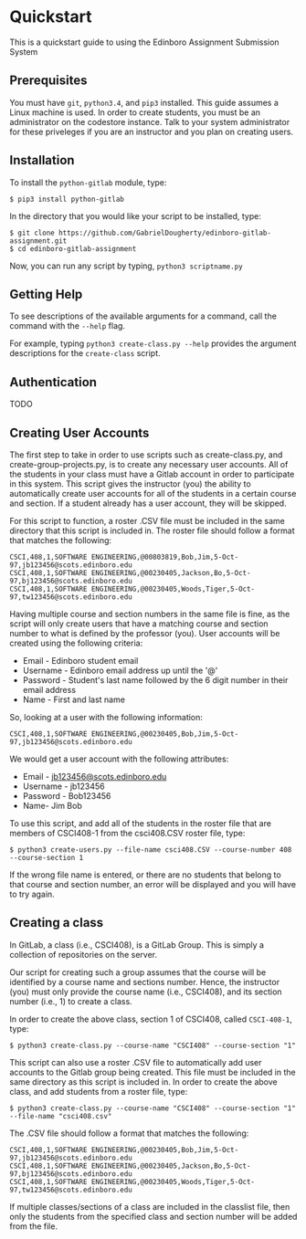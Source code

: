 Quickstart
==========

This is a quickstart guide to using the Edinboro Assignment Submission System

Prerequisites
-------------

You must have `git`, `python3.4`, and `pip3` installed. This guide assumes a Linux machine is used. In order to create students, you must be an administrator on the codestore instance. Talk to your system administrator for these priveleges if you are an instructor and you plan on creating users.

Installation
------------

To install the `python-gitlab` module, type:

`$ pip3 install python-gitlab`

In the directory that you would like your script to be installed, type:

```
$ git clone https://github.com/GabrielDougherty/edinboro-gitlab-assignment.git
$ cd edinboro-gitlab-assignment
```

Now, you can run any script by typing, `python3 scriptname.py`

Getting Help
------------

To see descriptions of the available arguments for a command, call the command with the `--help` flag.

For example, typing `python3 create-class.py --help` provides the argument descriptions for the `create-class` script.

Authentication
--------------

TODO

Creating User Accounts
----------------------

The first step to take in order to use scripts such as create-class.py, and create-group-projects.py, is to create any necessary user accounts. All of the students in your class must have a Gitlab account in order to participate in this system. This script gives the instructor (you) the ability to automatically create user accounts for all of the students in a certain course and section. If a student already has a user account, they will be skipped.

For this script to function, a roster .CSV file must be included in the same directory that this script is included in. The roster file should follow a format that matches the following:

```
CSCI,408,1,SOFTWARE ENGINEERING,@00803819,Bob,Jim,5-Oct-97,jb123456@scots.edinboro.edu  
CSCI,408,1,SOFTWARE ENGINEERING,@00230405,Jackson,Bo,5-Oct-97,bj123456@scots.edinboro.edu  
CSCI,408,1,SOFTWARE ENGINEERING,@00230405,Woods,Tiger,5-Oct-97,tw123456@scots.edinboro.edu 
```

Having multiple course and section numbers in the same file is fine, as the script will only create users that have a matching course and section number to what is defined by the professor (you). User accounts will be created using the following criteria:
* Email - Edinboro student email
* Username - Edinboro email address up until the '@'
* Password - Student's last name followed by the 6 digit number in their email address
* Name - First and last name

So, looking at a user with the following information:

`CSCI,408,1,SOFTWARE ENGINEERING,@00230405,Bob,Jim,5-Oct-97,jb123456@scots.edinboro.edu`  

We would get a user account with the following attributes:
* Email - jb123456@scots.edinboro.edu
* Username - jb123456
* Password - Bob123456
* Name- Jim Bob

To use this script, and add all of the students in the roster file that are members of CSCI408-1 from the csci408.CSV roster file, type:

`​$ python3 create-users.py --file-name csci408.CSV --course-number 408 --course-section 1​`

If the wrong file name is entered, or there are no students that belong to that course and section number, an error will be displayed and you will have to try again.

Creating a class
----------------

In GitLab, a class (i.e., CSCI408), is a GitLab Group. This is simply a collection of repositories on the server.

Our script for creating such a group assumes that the course will be identified by a course name and sections number. Hence, the instructor (you) must only provide the course name (i.e., CSCI408), and its section number (i.e., 1) to create a class.

In order to create the above class, section 1 of CSCI408, called `CSCI-408-1`, type:

`​$ python3 create-class.py --course-name "CSCI408" --course-section "1"​`

This script can also use a roster .CSV file to automatically add user accounts to the Gitlab group being created. This file must be included in the same directory as this script is included in. In order to create the above class, and add students from a roster file, type:

`​$ python3 create-class.py --course-name "CSCI408" --course-section "1" --file-name "csci408.csv"​`

The .CSV file should follow a format that matches the following:

```
CSCI,408,1,SOFTWARE ENGINEERING,@00230405,Bob,Jim,5-Oct-97,jb123456@scots.edinboro.edu  
CSCI,408,1,SOFTWARE ENGINEERING,@00230405,Jackson,Bo,5-Oct-97,bj123456@scots.edinboro.edu  
CSCI,408,1,SOFTWARE ENGINEERING,@00230405,Woods,Tiger,5-Oct-97,tw123456@scots.edinboro.edu
```

If multiple classes/sections of a class are included in the classlist file, then only the students from the specified class and section number will be added from the file.
